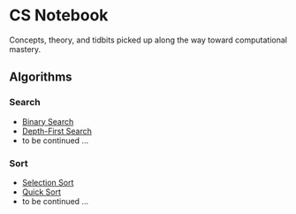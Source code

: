 # CS Notebook

Concepts, theory, and tidbits picked up along the way toward computational mastery.

## Algorithms

### Search

*   [Binary Search](algorithms/search/binary/README.md)
*   [Depth-First Search](algorithms/search/dfs/README.md)
*   to be continued ...

### Sort

*   [Selection Sort](algorithms/sort/selection/README.md)
*   [Quick Sort](algorithms/sort/quick/README.md)
*   to be continued ...

